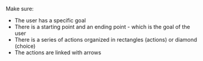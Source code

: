Make sure: 

- The user has a specific goal
- There is a starting point and an ending point - which is the goal of the user
- There is a series of actions organized in rectangles (actions) or diamond (choice)
- The actions are linked with arrows